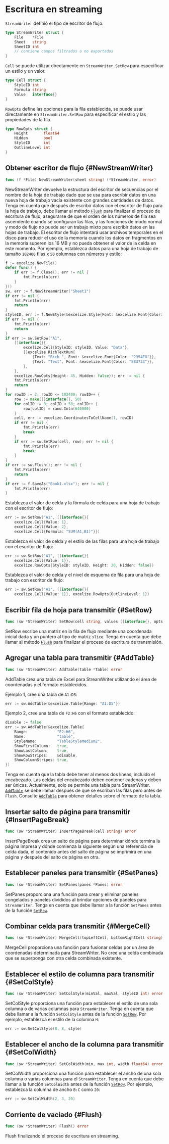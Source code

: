 # Escritura en streaming

`StreamWriter` definió el tipo de escritor de flujo.

```go
type StreamWriter struct {
    File    *File
    Sheet   string
    SheetID int
    // contiene campos filtrados o no exportados
}
```

`Cell` se puede utilizar directamente en `StreamWriter.SetRow` para especificar un estilo y un valor.

```go
type Cell struct {
    StyleID int
    Formula string
    Value   interface{}
}
```

`RowOpts` define las opciones para la fila establecida, se puede usar directamente en `StreamWriter.SetRow` para especificar el estilo y las propiedades de la fila.

```go
type RowOpts struct {
    Height       float64
    Hidden       bool
    StyleID      int
    OutlineLevel int
}
```

## Obtener escritor de flujo {#NewStreamWriter}

```go
func (f *File) NewStreamWriter(sheet string) (*StreamWriter, error)
```

NewStreamWriter devuelve la estructura del escritor de secuencias por el nombre de la hoja de trabajo dado que se usa para escribir datos en una nueva hoja de trabajo vacía existente con grandes cantidades de datos. Tenga en cuenta que después de escribir datos con el escritor de flujo para la hoja de trabajo, debe llamar al método [`Flush`](stream.md#Flush) para finalizar el proceso de escritura de flujo, asegurarse de que el orden de los números de fila sea ascendente cuando se configuran las filas, y las funciones de modo normal y modo de flujo no puede ser un trabajo mixto para escribir datos en las hojas de trabajo. El escritor de flujo intentará usar archivos temporales en el disco para reducir el uso de la memoria cuando los datos en fragmentos en la memoria superen los 16 MB y no pueda obtener el valor de la celda en este momento. Por ejemplo, establezca datos para una hoja de trabajo de tamaño `102400` filas x `50` columnas con números y estilo:

```go
f := excelize.NewFile()
defer func() {
    if err := f.Close(); err != nil {
        fmt.Println(err)
    }
}()
sw, err := f.NewStreamWriter("Sheet1")
if err != nil {
    fmt.Println(err)
    return
}
styleID, err := f.NewStyle(&excelize.Style{Font: &excelize.Font{Color: "777777"}})
if err != nil {
    fmt.Println(err)
    return
}
if err := sw.SetRow("A1",
    []interface{}{
        excelize.Cell{StyleID: styleID, Value: "Data"},
        []excelize.RichTextRun{
            {Text: "Rich ", Font: &excelize.Font{Color: "2354E8"}},
            {Text: "Text", Font: &excelize.Font{Color: "E83723"}},
        },
    },
    excelize.RowOpts{Height: 45, Hidden: false}); err != nil {
    fmt.Println(err)
    return
}
for rowID := 2; rowID <= 102400; rowID++ {
    row := make([]interface{}, 50)
    for colID := 0; colID < 50; colID++ {
        row[colID] = rand.Intn(640000)
    }
    cell, err := excelize.CoordinatesToCellName(1, rowID)
    if err != nil {
        fmt.Println(err)
        break
    }
    if err := sw.SetRow(cell, row); err != nil {
        fmt.Println(err)
        break
    }
}
if err := sw.Flush(); err != nil {
    fmt.Println(err)
    return
}
if err := f.SaveAs("Book1.xlsx"); err != nil {
    fmt.Println(err)
}
```

Establezca el valor de celda y la fórmula de celda para una hoja de trabajo con el escritor de flujo:

```go
err := sw.SetRow("A1", []interface{}{
    excelize.Cell{Value: 1},
    excelize.Cell{Value: 2},
    excelize.Cell{Formula: "SUM(A1,B1)"}})
```

Establezca el valor de celda y el estilo de las filas para una hoja de trabajo con el escritor de flujo:

```go
err := sw.SetRow("A1", []interface{}{
    excelize.Cell{Value: 1}},
    excelize.RowOpts{StyleID: styleID, Height: 20, Hidden: false})
```

Establezca el valor de celda y el nivel de esquema de fila para una hoja de trabajo con escritor de flujo:

```go
err := sw.SetRow("A1", []interface{}{
    excelize.Cell{Value: 1}}, excelize.RowOpts{OutlineLevel: 1})
```

## Escribir fila de hoja para transmitir {#SetRow}

```go
func (sw *StreamWriter) SetRow(cell string, values []interface{}, opts ...RowOpts) error
```

SetRow escribe una matriz en la fila de flujo mediante una coordenada inicial dada y un puntero al tipo de matriz `slice`. Tenga en cuenta que debe llamar al método [`Flush`](stream.md#Flush) para finalizar el proceso de escritura de transmisión.

## Agregar una tabla para transmitir {#AddTable}

```go
func (sw *StreamWriter) AddTable(table *Table) error
```

AddTable crea una tabla de Excel para StreamWriter utilizando el área de coordenadas y el formato establecidos.

Ejemplo 1, cree una tabla de `A1:D5`:

```go
err := sw.AddTable(&excelize.Table{Range: "A1:D5"})
```

Ejemplo 2, cree una tabla de `F2:H6` con el formato establecido:

```go
disable := false
err := sw.AddTable(&excelize.Table{
    Range:             "F2:H6",
    Name:              "table",
    StyleName:         "TableStyleMedium2",
    ShowFirstColumn:   true,
    ShowLastColumn:    true,
    ShowRowStripes:    &disable,
    ShowColumnStripes: true,
})
```

Tenga en cuenta que la tabla debe tener al menos dos líneas, incluido el encabezado. Las celdas del encabezado deben contener cadenas y deben ser únicas. Actualmente, solo se permite una tabla para StreamWriter. [`AddTable`](stream.md#AddTable) se debe llamar después de que se escriban las filas pero antes de `Flush`. Consulte [`AddTable`](utils.md#AddTable) para obtener detalles sobre el formato de la tabla.

## Insertar salto de página para transmitir {#InsertPageBreak}

```go
func (sw *StreamWriter) InsertPageBreak(cell string) error
```

InsertPageBreak crea un salto de página para determinar dónde termina la página impresa y dónde comienza la siguiente según una referencia de celda dada, el contenido antes del salto de página se imprimirá en una página y después del salto de página en otra.

## Establecer paneles para transmitir {#SetPanes}

```go
func (sw *StreamWriter) SetPanes(panes *Panes) error
```

SetPanes proporciona una función para crear y eliminar paneles congelados y paneles divididos al brindar opciones de paneles para `StreamWriter`. Tenga en cuenta que debe llamar a la función `SetPanes` antes de la función [`SetRow`](stream.md#SetRow).

## Combinar celda para transmitir {#MergeCell}

```go
func (sw *StreamWriter) MergeCell(topLeftCell, bottomRightCell string) error
```

MergeCell proporciona una función para fusionar celdas por un área de coordenadas determinada para StreamWriter. No cree una celda combinada que se superponga con otra celda combinada existente.

## Establecer el estilo de columna para transmitir {#SetColStyle}

```go
func (sw *StreamWriter) SetColStyle(minVal, maxVal, styleID int) error
```

SetColStyle proporciona una función para establecer el estilo de una sola columna o de varias columnas para `StreamWriter`. Tenga en cuenta que debe llamar a la función `SetColStyle` antes de la función [`SetRow`](stream.md#SetRow). Por ejemplo, establezca el estilo de la columna `H`:

```go
err := sw.SetColStyle(8, 8, style)
```

## Establecer el ancho de la columna para transmitir {#SetColWidth}

```go
func (sw *StreamWriter) SetColWidth(min, max int, width float64) error
```

SetColWidth proporciona una función para establecer el ancho de una sola columna o varias columnas para el `StreamWriter`. Tenga en cuenta que debe llamar a la función `SetColWidth` antes de la función [`SetRow`](stream.md#SetRow). Por ejemplo, establezca la columna de ancho `B:C` como `20`:

```go
err := sw.SetColWidth(2, 3, 20)
```

## Corriente de vaciado {#Flush}

```go
func (sw *StreamWriter) Flush() error
```

Flush finalizando el proceso de escritura en streaming.
